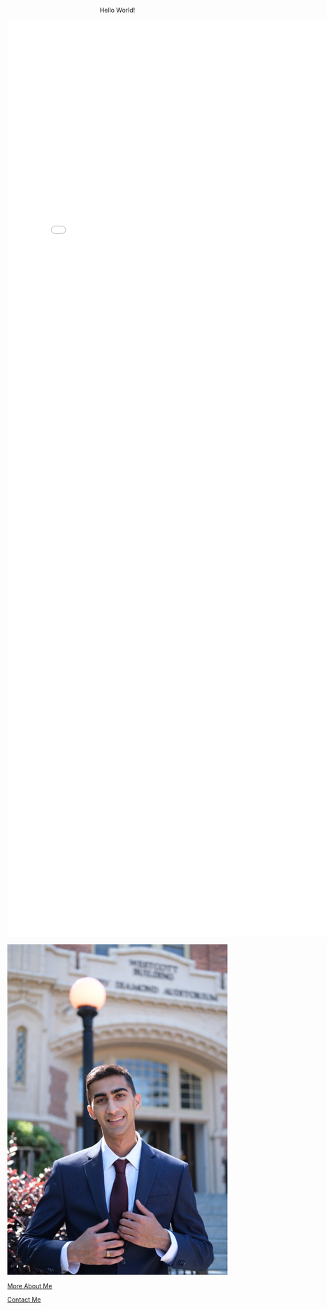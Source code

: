 <p><center>Hello World!</center></p>

<embed src="Kohin-Khandwalla-Resume.pdf" width="800px" height="2100px" />

![Me](images/pfp3.jpg)

[More About Me](about)

[Contact Me](contact)